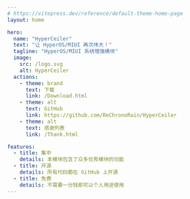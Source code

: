 ```yaml
---
# https://vitepress.dev/reference/default-theme-home-page
layout: home

hero:
  name: "HyperCeiler"
  text: "让 HyperOS/MIUI 再次伟大！"
  tagline: "HyperOS/MIUI 系统增强模块"
  image:
    src: /logo.svg
    alt: HyperCeiler
  actions:
    - theme: brand
      text: 下载
      link: /Download.html
    - theme: alt
      text: GitHub
      link: https://github.com/ReChronoRain/HyperCeiler
    - theme: alt
      text: 感谢列表
      link: /Thank.html

features:
  - title: 集中
    details: 本模块包含了众多优秀模块的功能
  - title: 开源
    details: 所有代码都在 GitHub 上开源
  - title: 免费
    details: 不需要一分钱即可以个人用途使用
---
```


